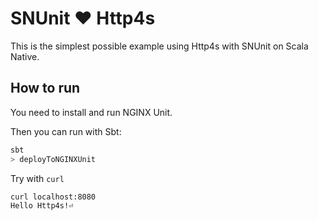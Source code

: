 # SNUnit ♥️ Http4s

This is the simplest possible example using Http4s with SNUnit on Scala Native.

## How to run

You need to install and run NGINX Unit.

Then you can run with Sbt:
```scala
sbt
> deployToNGINXUnit
```

Try with `curl`
```
curl localhost:8080
Hello Http4s!⏎
```
